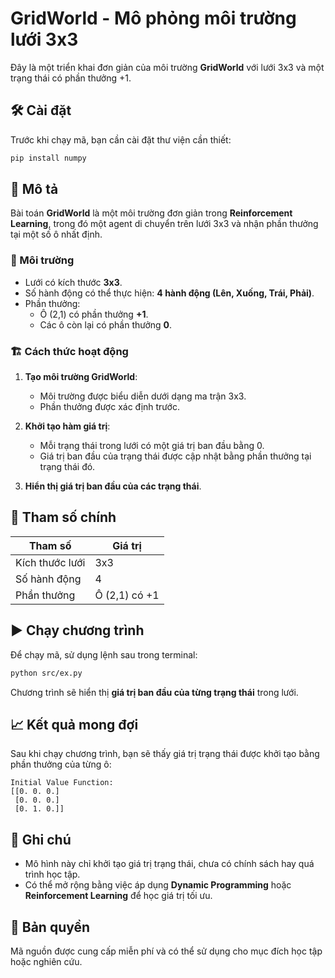 # GridWorld - Mô phỏng môi trường lưới 3x3

Đây là một triển khai đơn giản của môi trường **GridWorld** với lưới 3x3 và một trạng thái có phần thưởng +1.

## 🛠 Cài đặt

Trước khi chạy mã, bạn cần cài đặt thư viện cần thiết:

```bash
pip install numpy
```

## 📜 Mô tả

Bài toán **GridWorld** là một môi trường đơn giản trong **Reinforcement Learning**, trong đó một agent di chuyển trên lưới 3x3 và nhận phần thưởng tại một số ô nhất định.

### 🎯 Môi trường
- Lưới có kích thước **3x3**.
- Số hành động có thể thực hiện: **4 hành động (Lên, Xuống, Trái, Phải)**.
- Phần thưởng:
  - Ô (2,1) có phần thưởng **+1**.
  - Các ô còn lại có phần thưởng **0**.

### 🏗 Cách thức hoạt động

1. **Tạo môi trường GridWorld**:
   - Môi trường được biểu diễn dưới dạng ma trận 3x3.
   - Phần thưởng được xác định trước.

2. **Khởi tạo hàm giá trị**:
   - Mỗi trạng thái trong lưới có một giá trị ban đầu bằng 0.
   - Giá trị ban đầu của trạng thái được cập nhật bằng phần thưởng tại trạng thái đó.

3. **Hiển thị giá trị ban đầu của các trạng thái**.

## 🔢 Tham số chính

| Tham số | Giá trị |
|---------|--------|
| Kích thước lưới | 3x3 |
| Số hành động | 4 |
| Phần thưởng | Ô (2,1) có +1 |

## ▶️ Chạy chương trình

Để chạy mã, sử dụng lệnh sau trong terminal:

```bash
python src/ex.py
```

Chương trình sẽ hiển thị **giá trị ban đầu của từng trạng thái** trong lưới.

## 📈 Kết quả mong đợi

Sau khi chạy chương trình, bạn sẽ thấy giá trị trạng thái được khởi tạo bằng phần thưởng của từng ô:

```
Initial Value Function:
[[0. 0. 0.]
 [0. 0. 0.]
 [0. 1. 0.]]
```

## 📌 Ghi chú
- Mô hình này chỉ khởi tạo giá trị trạng thái, chưa có chính sách hay quá trình học tập.
- Có thể mở rộng bằng việc áp dụng **Dynamic Programming** hoặc **Reinforcement Learning** để học giá trị tối ưu.

## 📜 Bản quyền
Mã nguồn được cung cấp miễn phí và có thể sử dụng cho mục đích học tập hoặc nghiên cứu.

